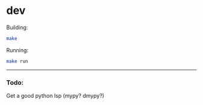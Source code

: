 # dev

Building:
```bash
make
```

Running:
```bash
make run
```

---
### Todo:
Get a good python lsp (mypy? dmypy?)
